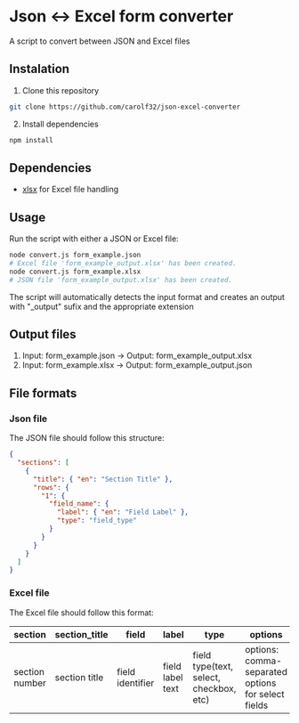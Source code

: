 # Json <-> Excel form converter

A script to convert between JSON and Excel files

## Instalation

1. Clone this repository

```bash
git clone https://github.com/carolf32/json-excel-converter
```

2. Install dependencies

```bash
npm install
```

## Dependencies

- [xlsx](https://www.npmjs.com/package/xlsx) for Excel file handling

## Usage

Run the script with either a JSON or Excel file:

```bash
node convert.js form_example.json
# Excel file 'form_example_output.xlsx' has been created.
node convert.js form_example.xlsx
# JSON file 'form_example_output.xlsx' has been created.
```

The script will automatically detects the input format and creates an output with "\_output" sufix and the appropriate extension

## Output files

1. Input: form_example.json -> Output: form_example_output.xlsx
2. Input: form_example.xlsx -> Output: form_example_output.json

## File formats

### Json file

The JSON file should follow this structure:

```json
{
  "sections": [
    {
      "title": { "en": "Section Title" },
      "rows": {
        "1": {
          "field_name": {
            "label": { "en": "Field Label" },
            "type": "field_type"
          }
        }
      }
    }
  ]
}
```

### Excel file

The Excel file should follow this format:

| section        | section_title | field            | label            | type                                    | options                                            |
| -------------- | ------------- | ---------------- | ---------------- | --------------------------------------- | -------------------------------------------------- |
| section number | section title | field identifier | field label text | field type(text, select, checkbox, etc) | options: comma-separated options for select fields |

